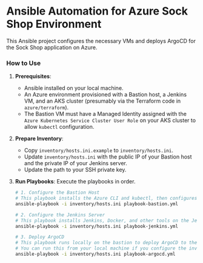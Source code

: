 # Ansible Automation for Azure Sock Shop Environment

This Ansible project configures the necessary VMs and deploys ArgoCD for the Sock Shop application on Azure.

### How to Use

1.  **Prerequisites**:
    *   Ansible installed on your local machine.
    *   An Azure environment provisioned with a Bastion host, a Jenkins VM, and an AKS cluster (presumably via the Terraform code in `azure/terraform`).
    *   The Bastion VM must have a Managed Identity assigned with the `Azure Kubernetes Service Cluster User Role` on your AKS cluster to allow `kubectl` configuration.

2.  **Prepare Inventory**:
    *   Copy `inventory/hosts.ini.example` to `inventory/hosts.ini`.
    *   Update `inventory/hosts.ini` with the public IP of your Bastion host and the private IP of your Jenkins server.
    *   Update the path to your SSH private key.

3.  **Run Playbooks**: Execute the playbooks in order.

    ```bash
    # 1. Configure the Bastion Host
    # This playbook installs the Azure CLI and kubectl, then configures kubectl access to AKS.
    ansible-playbook -i inventory/hosts.ini playbook-bastion.yml

    # 2. Configure the Jenkins Server
    # This playbook installs Jenkins, Docker, and other tools on the Jenkins VM.
    ansible-playbook -i inventory/hosts.ini playbook-jenkins.yml

    # 3. Deploy ArgoCD
    # This playbook runs locally on the bastion to deploy ArgoCD to the AKS cluster.
    # You can run this from your local machine if you configure the inventory to connect to the bastion.
    ansible-playbook -i inventory/hosts.ini playbook-argocd.yml
    ``` 